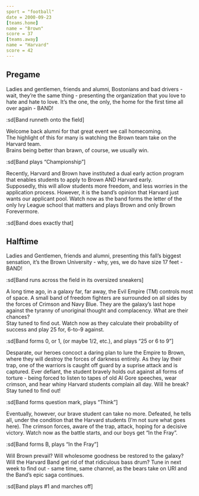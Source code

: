 ```yaml
---
sport = "football"
date = 2000-09-23
[teams.home]
name = "Brown"
score = 37
[teams.away]
name = "Harvard"
score = 42
---
```


## Pregame

Ladies and gentlemen, friends and alumni, Bostonians and bad drivers - wait, they’re the same thing - presenting the organization that you love to hate and hate to love. It’s the one, the only, the home for the first time all over again - BAND!

:sd[Band runneth onto the field]

Welcome back alumni for that great event we call homecoming.  
The highlight of this for many is watching the Brown team take on the Harvard team.  
Brains being better than brawn, of course, we usually win.

:sd[Band plays “Championship”]

Recently, Harvard and Brown have instituted a dual early action program that enables students to apply to Brown AND Harvard early.  
Supposedly, this will allow students more freedom, and less worries in the application process. However, it is the band’s opinion that Harvard just wants our applicant pool. Watch now as the band forms the letter of the only Ivy League school that matters and plays Brown and only Brown Forevermore.

:sd[Band does exactly that]

## Halftime

Ladies and Gentlemen, friends and alumni, presenting this fall’s biggest sensation, it’s the Brown University - why, yes, we do have size 17 feet - BAND!

:sd[Band runs across the field in its oversized sneakers]

A long time ago, in a galaxy far, far away, the Evil Empire (TM) controls most of space. A small band of freedom fighters are surrounded on all sides by the forces of Crimson and Navy Blue. They are the galaxy’s last hope against the tyranny of unoriginal thought and complacency. What are their chances?  
Stay tuned to find out. Watch now as they calculate their probability of success and play 25 for, 6-to-9 against.

:sd[Band forms 0, or 1, (or maybe 1/2, etc.), and plays “25 or 6 to 9”]

Desparate, our heroes concoct a daring plan to lure the Empire to Brown, where they will destroy the forces of darkness entirely. As they lay their trap, one of the warriors is caught off guard by a suprise attack and is captured. Ever defiant, the student bravely holds out against all forms of torture - being forced to listen to tapes of old Al Gore speeches, wear crimson, and hear whiny Harvard students complain all day. Will he break? Stay tuned to find out!

:sd[Band forms question mark, plays “Think”]

Eventually, however, our brave student can take no more. Defeated, he tells all, under the condition that the Harvard students (I’m not sure what goes here). The crimson forces, aware of the trap, attack, hoping for a decisive victory. Watch now as the battle starts, and our boys get “In the Fray”.

:sd[Band forms B, plays “In the Fray”]

Will Brown prevail? Will wholesome goodness be restored to the galaxy? Will the Harvard Band get rid of that ridiculous bass drum? Tune in next week to find out - same time, same channel, as the bears take on URI and the Band’s epic saga continues.

:sd[Band plays #1 and marches off]
